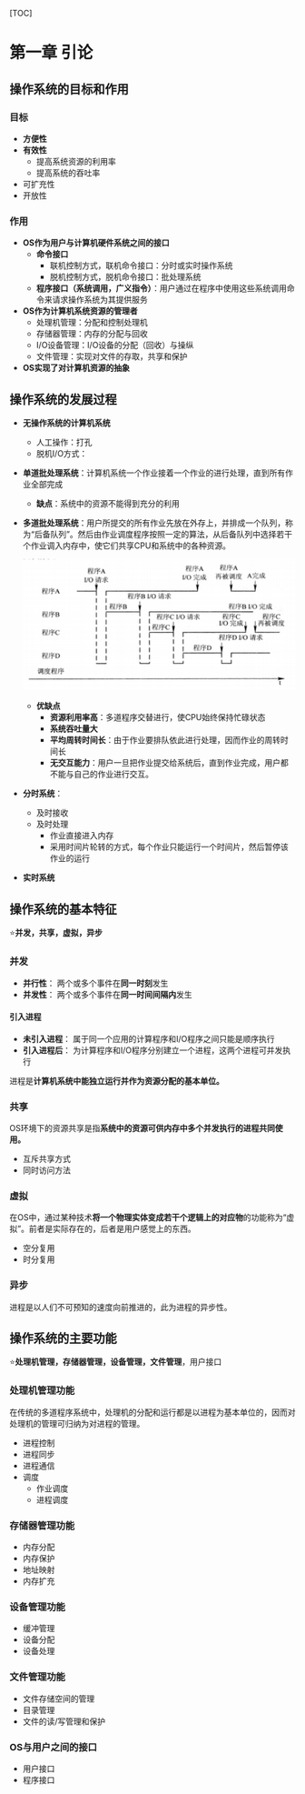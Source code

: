 [TOC]

# 第一章 引论

## 操作系统的目标和作用

### 目标

- **方便性**
- **有效性**
  - 提高系统资源的利用率
  - 提高系统的吞吐率
- 可扩充性
- 开放性

### 作用

- **OS作为用户与计算机硬件系统之间的接口**
  - **命令接口**
    - 联机控制方式，联机命令接口：分时或实时操作系统
    - 脱机控制方式，脱机命令接口：批处理系统
  - **程序接口（系统调用，广义指令）**：用户通过在程序中使用这些系统调用命令来请求操作系统为其提供服务
- **OS作为计算机系统资源的管理者**
  - 处理机管理：分配和控制处理机
  - 存储器管理：内存的分配与回收
  - I/O设备管理：I/O设备的分配（回收）与操纵
  - 文件管理：实现对文件的存取，共享和保护
- **OS实现了对计算机资源的抽象**

## 操作系统的发展过程

- **无操作系统的计算机系统**

  - 人工操作：打孔
  - 脱机I/O方式：

- **单道批处理系统**：计算机系统一个作业接着一个作业的进行处理，直到所有作业全部完成

  - **缺点**：系统中的资源不能得到充分的利用

- **多道批处理系统**：用户所提交的所有作业先放在外存上，并排成一个队列，称为“后备队列”。然后由作业调度程序按照一定的算法，从后备队列中选择若干个作业调入内存中，使它们共享CPU和系统中的各种资源。

  ![20200717215654.png](https://github.com/yxcoder1997/PictureBed/blob/master/img/20200717215654.png?raw=true)

  - **优缺点**
    - **资源利用率高**：多道程序交替进行，使CPU始终保持忙碌状态
    - **系统吞吐量大**
    - **平均周转时间长**：由于作业要排队依此进行处理，因而作业的周转时间长
    - **无交互能力**：用户一旦把作业提交给系统后，直到作业完成，用户都不能与自己的作业进行交互。

- **分时系统**：

  - 及时接收
  - 及时处理
    - 作业直接进入内存
    - 采用时间片轮转的方式，每个作业只能运行一个时间片，然后暂停该作业的运行

- **实时系统**

## 操作系统的基本特征

:star:**并发，共享，虚拟，异步**

### 并发

- **并行性**： 两个或多个事件在**同一时刻**发生
- **并发性**： 两个或多个事件在**同一时间间隔内**发生

#### 引入进程

- **未引入进程**： 属于同一个应用的计算程序和I/O程序之间只能是顺序执行
- **引入进程后**： 为计算程序和I/O程序分别建立一个进程，这两个进程可并发执行

进程是**计算机系统中能独立运行并作为资源分配的基本单位。**

### 共享

OS环境下的资源共享是指**系统中的资源可供内存中多个并发执行的进程共同使用。**

- 互斥共享方式
- 同时访问方法

### 虚拟

在OS中，通过某种技术**将一个物理实体变成若干个逻辑上的对应物**的功能称为“虚拟”。前者是实际存在的，后者是用户感觉上的东西。

- 空分复用
- 时分复用

### 异步

进程是以人们不可预知的速度向前推进的，此为进程的异步性。

## 操作系统的主要功能

:star:**处理机管理，存储器管理，设备管理，文件管理**，用户接口

### 处理机管理功能

在传统的多道程序系统中，处理机的分配和运行都是以进程为基本单位的，因而对处理机的管理可归纳为对进程的管理。

- 进程控制
- 进程同步
- 进程通信
- 调度
  - 作业调度
  - 进程调度

### 存储器管理功能

- 内存分配
- 内存保护
- 地址映射
- 内存扩充

### 设备管理功能

- 缓冲管理
- 设备分配
- 设备处理

### 文件管理功能

- 文件存储空间的管理
- 目录管理
- 文件的读/写管理和保护

### OS与用户之间的接口

- 用户接口
- 程序接口

